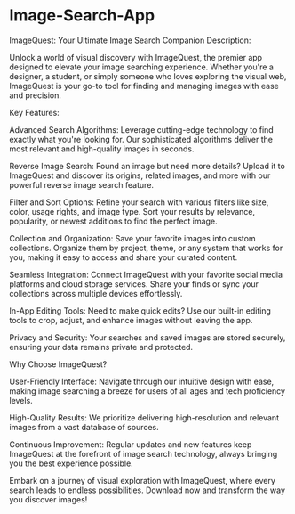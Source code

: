 # Image-Search-App
ImageQuest: Your Ultimate Image Search Companion
Description:

Unlock a world of visual discovery with ImageQuest, the premier app designed to elevate your image searching experience. Whether you're a designer, a student, or simply someone who loves exploring the visual web, ImageQuest is your go-to tool for finding and managing images with ease and precision.

Key Features:

Advanced Search Algorithms: Leverage cutting-edge technology to find exactly what you're looking for. Our sophisticated algorithms deliver the most relevant and high-quality images in seconds.

Reverse Image Search: Found an image but need more details? Upload it to ImageQuest and discover its origins, related images, and more with our powerful reverse image search feature.

Filter and Sort Options: Refine your search with various filters like size, color, usage rights, and image type. Sort your results by relevance, popularity, or newest additions to find the perfect image.

Collection and Organization: Save your favorite images into custom collections. Organize them by project, theme, or any system that works for you, making it easy to access and share your curated content.

Seamless Integration: Connect ImageQuest with your favorite social media platforms and cloud storage services. Share your finds or sync your collections across multiple devices effortlessly.

In-App Editing Tools: Need to make quick edits? Use our built-in editing tools to crop, adjust, and enhance images without leaving the app.

Privacy and Security: Your searches and saved images are stored securely, ensuring your data remains private and protected.

Why Choose ImageQuest?

User-Friendly Interface: Navigate through our intuitive design with ease, making image searching a breeze for users of all ages and tech proficiency levels.

High-Quality Results: We prioritize delivering high-resolution and relevant images from a vast database of sources.

Continuous Improvement: Regular updates and new features keep ImageQuest at the forefront of image search technology, always bringing you the best experience possible.

Embark on a journey of visual exploration with ImageQuest, where every search leads to endless possibilities. Download now and transform the way you discover images!







